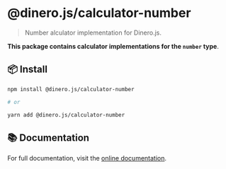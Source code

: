 # @dinero.js/calculator-number

> Number alculator implementation for Dinero.js.

**This package contains calculator implementations for the `number` type**.

## 📦 Install

```sh
npm install @dinero.js/calculator-number

# or

yarn add @dinero.js/calculator-number
```

## 📚 Documentation

For full documentation, visit the [online documentation](#).
